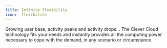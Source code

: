 ```yaml
---
title: Infinite flexibility
icon:  flexibilite
---
```

Growing user base, activity peaks and activity drops… The Clever Cloud
technology fits your needs and instantly provides all the computing power
necessary to cope with the demand, in any scenario or circumstance.
